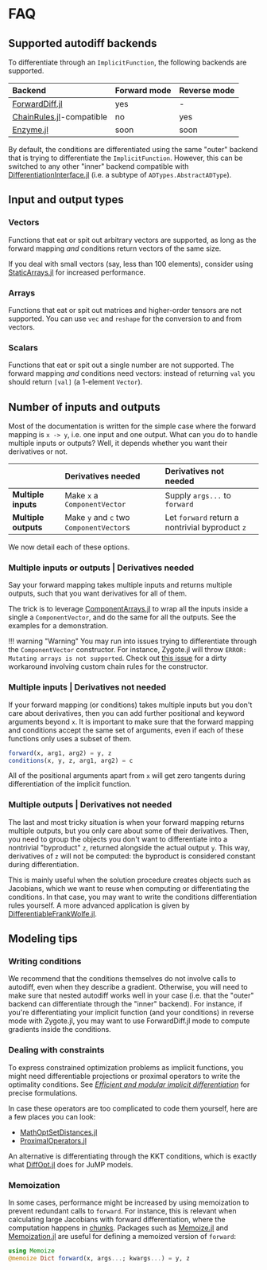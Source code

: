 # FAQ

## Supported autodiff backends

To differentiate through an `ImplicitFunction`, the following backends are supported.

| Backend                                                                | Forward mode | Reverse mode |
| :--------------------------------------------------------------------- | :----------- | :----------- |
| [ForwardDiff.jl](https://github.com/JuliaDiff/ForwardDiff.jl)          | yes          | -            |
| [ChainRules.jl](https://github.com/JuliaDiff/ChainRules.jl)-compatible | no           | yes          |
| [Enzyme.jl](https://github.com/EnzymeAD/Enzyme.jl)                     | soon         | soon         |

By default, the conditions are differentiated using the same "outer" backend that is trying to differentiate the `ImplicitFunction`.
However, this can be switched to any other "inner" backend compatible with [DifferentiationInterface.jl](https://github.com/gdalle/DifferentiationInterface.jl) (i.e. a subtype of `ADTypes.AbstractADType`).

## Input and output types

### Vectors

Functions that eat or spit out arbitrary vectors are supported, as long as the forward mapping _and_ conditions return vectors of the same size.

If you deal with small vectors (say, less than 100 elements), consider using [StaticArrays.jl](https://github.com/JuliaArrays/StaticArrays.jl) for increased performance.

### Arrays

Functions that eat or spit out matrices and higher-order tensors are not supported.
You can use `vec` and `reshape` for the conversion to and from vectors.

### Scalars

Functions that eat or spit out a single number are not supported.
The forward mapping _and_ conditions need vectors: instead of returning `val` you should return `[val]` (a 1-element `Vector`).

## Number of inputs and outputs

Most of the documentation is written for the simple case where the forward mapping is `x -> y`, i.e. one input and one output.
What can you do to handle multiple inputs or outputs?
Well, it depends whether you want their derivatives or not.

|                      | Derivatives needed                      | Derivatives not needed                          |
| :------------------- | :-------------------------------------- | :---------------------------------------------- |
| **Multiple inputs**  | Make `x` a `ComponentVector`            | Supply `args...` to `forward`                   |
| **Multiple outputs** | Make `y` and `c` two `ComponentVector`s | Let `forward` return a nontrivial byproduct `z` |

We now detail each of these options.

### Multiple inputs or outputs | Derivatives needed

Say your forward mapping takes multiple inputs and returns multiple outputs, such that you want derivatives for all of them.

The trick is to leverage [ComponentArrays.jl](https://github.com/jonniedie/ComponentArrays.jl) to wrap all the inputs inside a single a `ComponentVector`, and do the same for all the outputs.
See the examples for a demonstration.

!!! warning "Warning"
    You may run into issues trying to differentiate through the `ComponentVector` constructor.
    For instance, Zygote.jl will throw `ERROR: Mutating arrays is not supported`.
    Check out [this issue](https://github.com/gdalle/ImplicitDifferentiation.jl/issues/67) for a dirty workaround involving custom chain rules for the constructor.

### Multiple inputs | Derivatives not needed

If your forward mapping (or conditions) takes multiple inputs but you don't care about derivatives, then you can add further positional and keyword arguments beyond `x`.
It is important to make sure that the forward mapping and conditions accept the same set of arguments, even if each of these functions only uses a subset of them.

```julia
forward(x, arg1, arg2) = y, z
conditions(x, y, z, arg1, arg2) = c
```

All of the positional arguments apart from `x` will get zero tangents during differentiation of the implicit function.

### Multiple outputs | Derivatives not needed

The last and most tricky situation is when your forward mapping returns multiple outputs, but you only care about some of their derivatives.
Then, you need to group the objects you don't want to differentiate into a nontrivial "byproduct" `z`, returned alongside the actual output `y`.
This way, derivatives of `z` will not be computed: the byproduct is considered constant during differentiation.

This is mainly useful when the solution procedure creates objects such as Jacobians, which we want to reuse when computing or differentiating the conditions.
In that case, you may want to write the conditions differentiation rules yourself.
A more advanced application is given by [DifferentiableFrankWolfe.jl](https://github.com/gdalle/DifferentiableFrankWolfe.jl).

## Modeling tips

### Writing conditions

We recommend that the conditions themselves do not involve calls to autodiff, even when they describe a gradient.
Otherwise, you will need to make sure that nested autodiff works well in your case (i.e. that the "outer" backend can differentiate through the "inner" backend).
For instance, if you're differentiating your implicit function (and your conditions) in reverse mode with Zygote.jl, you may want to use ForwardDiff.jl mode to compute gradients inside the conditions.

### Dealing with constraints

To express constrained optimization problems as implicit functions, you might need differentiable projections or proximal operators to write the optimality conditions.
See [_Efficient and modular implicit differentiation_](https://arxiv.org/abs/2105.15183) for precise formulations.

In case these operators are too complicated to code them yourself, here are a few places you can look:

- [MathOptSetDistances.jl](https://github.com/matbesancon/MathOptSetDistances.jl)
- [ProximalOperators.jl](https://github.com/JuliaFirstOrder/ProximalOperators.jl)

An alternative is differentiating through the KKT conditions, which is exactly what [DiffOpt.jl](https://github.com/jump-dev/DiffOpt.jl) does for JuMP models.

### Memoization

In some cases, performance might be increased by using memoization to prevent redundant calls to `forward`.
For instance, this is relevant when calculating large Jacobians with forward differentiation, where the computation happens in [chunks](https://juliadiff.org/ForwardDiff.jl/stable/user/advanced/#Configuring-Chunk-Size).
Packages such as [Memoize.jl](https://github.com/JuliaCollections/Memoize.jl) and [Memoization.jl](https://github.com/marius311/Memoization.jl) are useful for defining a memoized version of `forward`:

```julia
using Memoize
@memoize Dict forward(x, args...; kwargs...) = y, z
```

